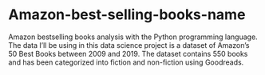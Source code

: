 # Amazon-best-selling-books-name
Amazon bestselling books analysis with the Python programming language. The data I’ll be using in this data science project is a dataset of Amazon’s 50 Best Books between 2009 and 2019.  The dataset contains 550 books and has been categorized into fiction and non-fiction using Goodreads.
